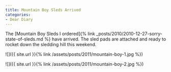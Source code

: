 ```yaml
---
title: Mountain Boy Sleds Arrived
categories:
- Dear Diary
---
```


The [Mountain Boy Sleds I ordered]{% link _posts/2010/2010-12-27-sorry-state-of-sleds.md %} have arrived. The sled pads are attached and ready to rocket down the sledding hill this weekend.

![]({{ site.url }}{% link /assets/posts/2011/mountain-boy-1.jpg %})

![]({{ site.url }}{% link /assets/posts/2011/mountain-boy-2.jpg %})
